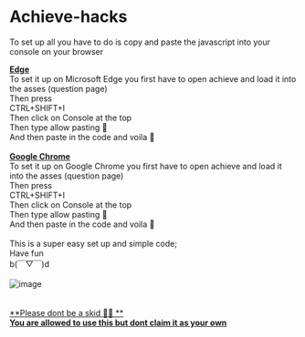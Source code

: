 # Achieve-hacks
To set up all you have to do is copy and paste the javascript into your console on your browser 

<ins>**Edge** </ins><br />
To set it up on Microsoft Edge you first have to open achieve and load it into the asses (question page) <br />
Then press <br />
CTRL+SHIFT+I<br />
Then click on Console at the top <br />
Then type allow pasting 📜<br />
And then paste in the code and voila 🤌<br />
<br />
<ins>**Google Chrome**</ins><br />
To set it up on Google Chrome you first have to open achieve and load it into the asses (question page)<br />
Then press <br />
CTRL+SHIFT+I<br />
Then click on Console at the top <br />
Then type allow pasting 📜<br />
And then paste in the code and voila 🤌<br />
<br />
This is a super easy set up and simple code;<br />
Have fun <br />
b(￣▽￣)d<br />
<br />
![image](https://github.com/user-attachments/assets/8bd94e8e-bd67-47ff-ac4a-b83fabb1c3fd)<br />
<br />
<br />
<ins>**Please dont be a skid 🚫🚫 **<br />
**You are allowed to use this but dont claim it as your own** <br />
</ins>
